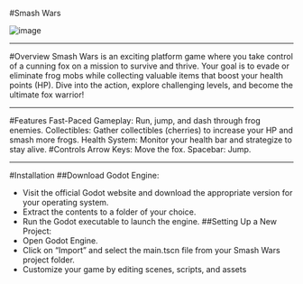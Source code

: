 #Smash Wars

![image](https://github.com/ro77en/smash_wars/assets/130024434/05b795ae-5cfc-4c8f-b1bd-7b10d0639e86)


---

#Overview
Smash Wars is an exciting platform game where you take control of a cunning fox on a mission to survive and thrive. Your goal is to evade or eliminate frog mobs while collecting valuable items that boost your health points (HP). Dive into the action, explore challenging levels, and become the ultimate fox warrior!

---

#Features
Fast-Paced Gameplay: Run, jump, and dash through frog enemies.
Collectibles: Gather collectibles (cherries) to increase your HP and smash more frogs.
Health System: Monitor your health bar and strategize to stay alive.
#Controls
Arrow Keys: Move the fox.
Spacebar: Jump.

---

#Installation
##Download Godot Engine:
- Visit the official Godot website and download the appropriate version for your operating system.
- Extract the contents to a folder of your choice.
- Run the Godot executable to launch the engine.
##Setting Up a New Project:
- Open Godot Engine.
- Click on “Import” and select the main.tscn file from your Smash Wars project folder.
- Customize your game by editing scenes, scripts, and assets

